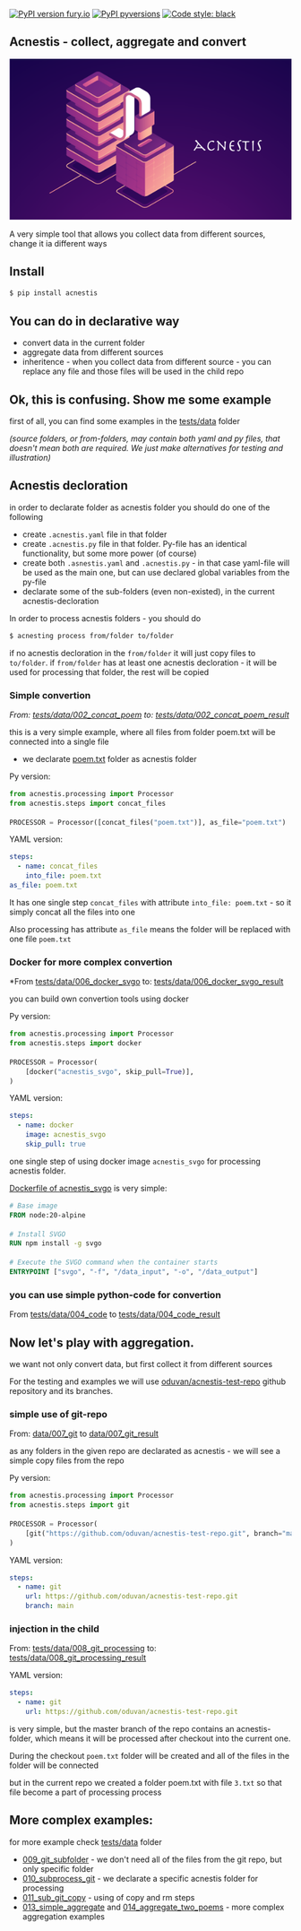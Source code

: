 [![PyPI version fury.io](https://badge.fury.io/py/acnestis.svg)](https://pypi.python.org/pypi/acnestis/) 
[![PyPI pyversions](https://img.shields.io/pypi/pyversions/acnestis.svg)](https://pypi.python.org/pypi/acnestis/)
[![Code style: black](https://img.shields.io/badge/code%20style-black-000000.svg)](https://github.com/psf/black)

## Acnestis - collect, aggregate and convert

![Acnestis](https://github.com/oduvan/acnestis/blob/master/title-600.png)

A very simple tool that allows you collect data from different sources, change it ia different ways

## Install

```bash
$ pip install acnestis
```

## You can do in declarative way

* convert data in the current folder
* aggregate data from different sources
* inheritence - when you collect data from different source - you can replace any file and those files will be used in the child repo

## Ok, this is confusing. Show me some example

first of all, you can find some examples in the [tests/data](https://github.com/oduvan/acnestis/tree/master/tests/data) folder 

*(source folders, or from-folders, may contain both yaml and py files, that doesn't mean both are required. We just make alternatives for testing and illustration)*


## Acnestis decloration

in order to declarate folder as acnestis folder you should do one of the following 

* create `.acnestis.yaml` file in that folder
* create `.acnestis.py` file in that folder. Py-file has an identical functionality, but some more power (of course)
* create both `.asnestis.yaml` and `.acnestis.py` - in that case yaml-file will be used as the main one, but can use declared global variables from the py-file
* declarate some of the sub-folders (even non-existed), in the current acnestis-decloration

In order to process acnestis folders - you should do

```bash
$ acnesting process from/folder to/folder
```

if no acnestis decloration in the `from/folder` it will just copy files to `to/folder`. if `from/folder` has at least one acnestis decloration - it will be used for processing that folder, the rest will be copied


### Simple convertion

*From: [tests/data/002_concat_poem](https://github.com/oduvan/acnestis/tree/master/tests/data/002_concat_poem/) to: [tests/data/002_concat_poem_result](https://github.com/oduvan/acnestis/tree/master/tests/data/002_concat_poem_result)*

this is a very simple example, where all files from folder poem.txt will be connected into a single file

* we declarate [poem.txt](https://github.com/oduvan/acnestis/tree/master/tests/data/002_concat_poem/poem.txt) folder as acnestis folder

Py version:

```python
from acnestis.processing import Processor
from acnestis.steps import concat_files

PROCESSOR = Processor([concat_files("poem.txt")], as_file="poem.txt")
```

YAML version:

```yaml
steps:
  - name: concat_files
    into_file: poem.txt
as_file: poem.txt
```

It has one single step `concat_files` with attribute `into_file: poem.txt` - so it simply concat all the files into one

Also processing has attribute `as_file` means the folder will be replaced with one file `poem.txt`

### Docker for more complex convertion

*From [tests/data/006_docker_svgo](https://github.com/oduvan/acnestis/tree/master/tests/data/006_docker_svgo) to: [tests/data/006_docker_svgo_result](https://github.com/oduvan/acnestis/tree/master/tests/data/006_docker_svgo_result)

you can build own convertion tools using docker

Py version:

```python
from acnestis.processing import Processor
from acnestis.steps import docker

PROCESSOR = Processor(
    [docker("acnestis_svgo", skip_pull=True)],
)
```

YAML version:

```yaml
steps:
  - name: docker
    image: acnestis_svgo
    skip_pull: true
```

one single step of using docker image `acnestis_svgo` for processing acnestis folder.

[Dockerfile of acnestis_svgo](https://github.com/oduvan/acnestis/tree/master/tests/docker_svgo/Dockerfile) is very simple:

```Dockerfile
# Base image
FROM node:20-alpine

# Install SVGO
RUN npm install -g svgo

# Execute the SVGO command when the container starts
ENTRYPOINT ["svgo", "-f", "/data_input", "-o", "/data_output"]
```

### you can use simple python-code for convertion

From [tests/data/004_code](https://github.com/oduvan/acnestis/tree/master/tests/data/004_code) to [tests/data/004_code_result](https://github.com/oduvan/acnestis/tree/master/tests/data/004_code_result)

## Now let's play with aggregation.

we want not only convert data, but first collect it from different sources

For the testing and examples we will use [oduvan/acnestis-test-repo](https://github.com/oduvan/acnestis-test-repo.git) github repository and its branches.

### simple use of git-repo

From: [data/007_git](https://github.com/oduvan/acnestis/tree/master/tests/data/007_git) to [data/007_git_result](https://github.com/oduvan/acnestis/tree/master/tests/data/007_git_result)

as any folders in the given repo are declarated as acnestis - we will see a simple copy files from the repo

Py version:

```python
from acnestis.processing import Processor
from acnestis.steps import git

PROCESSOR = Processor(
    [git("https://github.com/oduvan/acnestis-test-repo.git", branch="main")],
)
```

YAML version:

```yaml
steps:
  - name: git
    url: https://github.com/oduvan/acnestis-test-repo.git
    branch: main
```

### injection in the child 

From: [tests/data/008_git_processing](https://github.com/oduvan/acnestis/tree/master/tests/data/008_git_processing) to: [tests/data/008_git_processing_result](https://github.com/oduvan/acnestis/tree/master/tests/data/008_git_processing_result)

YAML version:

```yaml
steps:
  - name: git
    url: https://github.com/oduvan/acnestis-test-repo.git
```

is very simple, but the master branch of the repo contains an acnestis-folder, which means it will be processed after checkout into the current one.

During the checkout `poem.txt` folder will be created and all of the files in the folder will be connected

but in the current repo we created a folder poem.txt with file `3.txt` so that file become a part of processing process 

## More complex examples:

for more example check [tests/data](https://github.com/oduvan/acnestis/tree/master/tests/data) folder

* [009_git_subfolder](https://github.com/oduvan/acnestis/tree/master/tests/data/009_git_subfolder) - we don't need all of the files from the git repo, but only specific folder
* [010_subprocess_git](https://github.com/oduvan/acnestis/tree/master/tests/data/010_subprocess_git) - we declarate a specific acnestis folder for processing
* [011_sub_git_copy](https://github.com/oduvan/acnestis/tree/master/tests/data/011_sub_git_copy) - using of copy and rm steps
* [013_simple_aggregate](https://github.com/oduvan/acnestis/tree/master/tests/data/013_simple_aggregate) and [014_aggregate_two_poems](https://github.com/oduvan/acnestis/tree/master/tests/data/014_aggregate_two_poems) - more complex aggregation examples